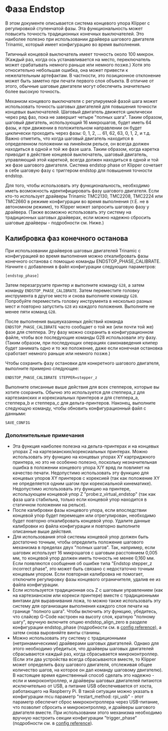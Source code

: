 # Фаза Endstop

В этом документе описывается система концевого упора Klipper с регулировкой ступенчатой фазы. Эта функциональность может повысить точность традиционных конечных выключателей. Это наиболее полезно при использовании драйвера шагового двигателя Trinamic, который имеет конфигурацию во время выполнения.

Типичный концевой выключатель имеет точность около 100 микрон. (Каждый раз, когда ось устанавливается на место, переключатель может срабатывать немного раньше или немного позже.) Хотя это относительно небольшая ошибка, она может привести к нежелательным артефактам. В частности, это позиционное отклонение может быть заметно при печати первого слоя объекта. В отличие от этого, обычные шаговые двигатели могут обеспечить значительно более высокую точность.

Механизм концевого выключателя с регулируемой фазой шага может использовать точность шаговых двигателей для повышения точности концевых выключателей. Шаговый двигатель движется циклически через ряд фаз, пока не завершит четыре "полных шага". Таким образом, шаговый двигатель, использующий 16 микрошагов, будет иметь 64 фазы, и при движении в положительном направлении он будет циклически проходить через фазы: 0, 1, 2, ... 61, 62, 63, 0, 1, 2, и т.д. Важно отметить, что когда шаговый двигатель находится в определенном положении на линейном рельсе, он всегда должен находиться в одной и той же фазе шага. Таким образом, когда каретка приводит в действие концевой выключатель, шаговый двигатель, управляющий этой кареткой, всегда должен находиться в одной и той же фазе шагового двигателя. Система endstop phase от Klipper сочетает в себе шаговую фазу с триггером endstop для повышения точности endstop.

Для того, чтобы использовать эту функциональность, необходимо иметь возможность идентифицировать фазу шагового двигателя. Если кто-то использует драйверы Trinamic TMC2130, TMC2208, TMC2224 или TMC2660 в режиме конфигурации во время выполнения (т.Е. не в автономном режиме), то Klipper может запросить шаговую фазу у драйвера. (Также возможно использовать эту систему на традиционных шаговых драйверах, если можно надежно сбросить шаговые драйверы - подробности см. Ниже.)

## Калибровка фаз конечного останова

При использовании драйверов шаговых двигателей Trinamic с конфигурацией во время выполнения можно откалибровать фазы конечного останова с помощью команды ENDSTOP_PHASE_CALIBRATE. Начните с добавления в файл конфигурации следующих параметров:

```
[endstop_phase]
```

Затем перезагрузите принтер и выполните команду `G28`, а затем команду `ENDSTOP_PHASE_CALIBRATE`. Затем переместите головку инструмента в другое место и снова выполните команду `G28`. Попробуйте переместить головку инструмента в несколько разных мест и повторно запустить `G28` из каждого положения. Выполните не менее пяти команд `G28`.

После выполнения вышеуказанных действий команда `ENDSTOP_PHASE_CALIBRATE` часто сообщает о той же (или почти той же) фазе для степпера. Эту фазу можно сохранить в конфигурационном файле, чтобы все последующие команды G28 использовали эту фазу. (Таким образом, при последующих операциях самонаведения клипер будет занимать одно и то же положение, даже если конечная остановка сработает немного раньше или немного позже.)

Чтобы сохранить фазу остановки для конкретного шагового двигателя, выполните примерно следующее:

```
ENDSTOP_PHASE_CALIBRATE STEPPER=stepper_z
```

Выполните описанные выше действия для всех степперов, которые вы хотите сохранить. Обычно это используется для степпера_z для картезианских и корексиальных принтеров и для степпера_a, степпера_b и степпера_c для дельта-принтеров. Наконец, выполните следующую команду, чтобы обновить конфигурационный файл с данными:

```
SAVE_CONFIG
```

### Дополнительные примечания

* Эта функция наиболее полезна на дельта-принтерах и на концевых упорах Z на картезианских/корексиальных принтерах. Можно использовать эту функцию на концевых упорах XY картриджного принтера, но это не особенно полезно, поскольку незначительная ошибка в положении концевого упора X/Y вряд ли повлияет на качество печати. Недопустимо использовать эту функцию для концевых упоров XY принтеров с корексией (так как положение XY не определяется одним шагом при корексиальной кинематике). Недопустимо использовать эту функцию на принтере, использующем концевой упор Z "probe:z_virtual_endstop" (так как фаза шага стабильна, только если концевой упор находится в статичном положении на рельсе).
* После калибровки фазы концевого упора, если впоследствии концевой упор будет перемещен или отрегулирован, необходимо будет повторно откалибровать концевой упор. Удалите данные калибровки из файла конфигурации и повторно выполните описанные выше действия.
* Для использования этой системы концевой упор должен быть достаточно точным, чтобы определить положение шагового механизма в пределах двух "полных шагов". Так, например, если шаговик использует 16 микрошагов с шаговым расстоянием 0,005 мм, то концевой упор должен иметь точность не менее 0,160 мм. Если появляются сообщения об ошибке типа "Endstop stepper_z incorrect phase", это может быть связано с недостаточно точным концевым упором. Если повторная калибровка не помогает, отключите регулировку фазы концевого ограничителя, удалив ее из файла конфигурации.
* Если используется традиционная ось Z с шаговым управлением (как на картезианском или корекси принтере) вместе с традиционными винтами для выравнивания ложа, то можно также использовать эту систему для организации выполнения каждого слоя печати на границе "полного шага". Чтобы включить эту функцию, убедитесь, что слайсер G-Code настроен на высоту слоя, кратную "полному шагу", вручную включите опцию endstop_align_zero в разделе конфигурации endstop_phase (подробности см. в [config reference](Config_Reference.md#endstop_phase)), а затем снова выровняйте винты станины.
* Можно использовать эту систему с традиционными (нетринамическими) драйверами шаговых двигателей. Однако для этого необходимо убедиться, что драйверы шаговых двигателей сбрасываются каждый раз, когда сбрасывается микроконтроллер. (Если эти два устройства всегда сбрасываются вместе, то Klipper может определить фазу шагового двигателя, отслеживая общее количество шагов, на которое он дал команду шаговому двигателю). В настоящее время единственный способ сделать это надежно - если и микроконтроллер, и драйверы шаговых двигателей питаются исключительно от USB, а питание USB обеспечивается от хоста, работающего на Raspberry Pi. В такой ситуации можно указать в конфигурации mcu параметр "restart_method: rpi_usb" - этот параметр обеспечит сброс микроконтроллера через USB-питание, что позволит сбросить и микроконтроллер, и драйверы шагового двигателя вместе. При использовании этого механизма необходимо вручную настроить секции конфигурации "trigger_phase" (подробности см. в [config reference](Config_Reference.md#endstop_phase)).
